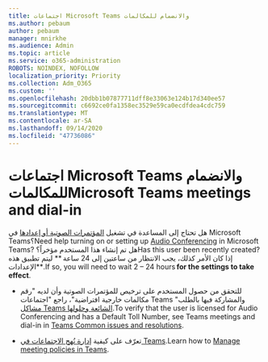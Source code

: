```yaml
---
title: اجتماعات Microsoft Teams والانضمام للمكالمات
ms.author: pebaum
author: pebaum
manager: mnirkhe
ms.audience: Admin
ms.topic: article
ms.service: o365-administration
ROBOTS: NOINDEX, NOFOLLOW
localization_priority: Priority
ms.collection: Adm_O365
ms.custom: ''
ms.openlocfilehash: 20dbb1b07877711dff8e33063e124b17d340ee57
ms.sourcegitcommit: c6692ce0fa1358ec3529e59ca0ecdfdea4cdc759
ms.translationtype: MT
ms.contentlocale: ar-SA
ms.lasthandoff: 09/14/2020
ms.locfileid: "47736086"
---
```

# <a name="microsoft-teams-meetings-and-dial-in"></a><span data-ttu-id="aeda2-102">اجتماعات Microsoft Teams والانضمام للمكالمات</span><span class="sxs-lookup"><span data-stu-id="aeda2-102">Microsoft Teams meetings and dial-in</span></span>

<span data-ttu-id="aeda2-103">هل تحتاج إلى المساعدة في تشغيل [المؤتمرات الصوتية أو إعدادها](https://docs.microsoft.com/microsoftteams/audio-conferencing-in-office-365) في Microsoft Teams؟</span><span class="sxs-lookup"><span data-stu-id="aeda2-103">Need help turning on or setting up [Audio Conferencing](https://docs.microsoft.com/microsoftteams/audio-conferencing-in-office-365) in Microsoft Teams?</span></span> <span data-ttu-id="aeda2-104">هل تم إنشاء هذا المستخدم مؤخراً؟</span><span class="sxs-lookup"><span data-stu-id="aeda2-104">Has this user been recently created?</span></span> <span data-ttu-id="aeda2-105">إذا كان الأمر كذلك، يجب الانتظار من ساعتين إلى 24 ساعة \*\* ليتم تطبيق هذه الإعدادات\*\*.</span><span class="sxs-lookup"><span data-stu-id="aeda2-105">If so, you will need to wait 2 – 24 hours **for the settings to take effect**.</span></span>

- <span data-ttu-id="aeda2-106">للتحقق من حصول المستخدم على ترخيص للمؤتمرات الصوتية وأن لديه "رقم مكالمات خارجية افتراضية"، راجع "اجتماعات Teams والمشاركة فيها بالطلب" [مشاكل Teams الشائعة وحلولها](https://docs.microsoft.com/microsoftteams/known-issues).</span><span class="sxs-lookup"><span data-stu-id="aeda2-106">To verify that the user is licensed for Audio Conferencing and has a Default Toll Number, see Teams meetings and dial-in in [Teams Common issues and resolutions](https://docs.microsoft.com/microsoftteams/known-issues).</span></span>

- <span data-ttu-id="aeda2-107">تعرّف على كيفية [إدارة نُهج الاجتماعات في Teams](https://docs.microsoft.com/microsoftteams/meeting-policies-in-teams).</span><span class="sxs-lookup"><span data-stu-id="aeda2-107">Learn how to [Manage meeting policies in Teams](https://docs.microsoft.com/microsoftteams/meeting-policies-in-teams).</span></span> 
